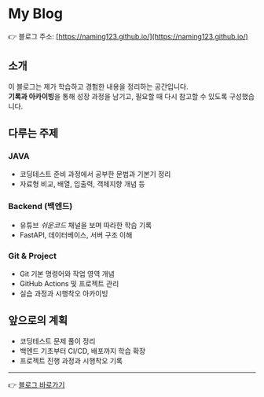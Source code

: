 # My Blog

👉 블로그 주소: [https://naming123.github.io/](https://naming123.github.io/)

## 소개
이 블로그는 제가 학습하고 경험한 내용을 정리하는 공간입니다.  
**기록과 아카이빙**을 통해 성장 과정을 남기고, 필요할 때 다시 참고할 수 있도록 구성했습니다.

## 다루는 주제

### JAVA
- 코딩테스트 준비 과정에서 공부한 문법과 기본기 정리  
- 자료형 비교, 배열, 입출력, 객체지향 개념 등  

### Backend (백엔드)
- 유튜브 *쉬운코드* 채널을 보며 따라한 학습 기록  
- FastAPI, 데이터베이스, 서버 구조 이해  

### Git & Project
- Git 기본 명령어와 작업 영역 개념  
- GitHub Actions 및 프로젝트 관리  
- 실습 과정과 시행착오 아카이빙  

## 앞으로의 계획
- 코딩테스트 문제 풀이 정리  
- 백엔드 기초부터 CI/CD, 배포까지 학습 확장  
- 프로젝트 진행 과정과 시행착오 기록  

---

👉 [블로그 바로가기](https://naming123.github.io/)
